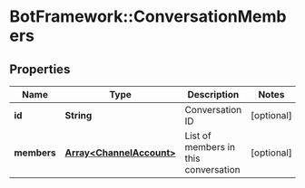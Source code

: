 # BotFramework::ConversationMembers

## Properties
Name | Type | Description | Notes
------------ | ------------- | ------------- | -------------
**id** | **String** | Conversation ID | [optional] 
**members** | [**Array&lt;ChannelAccount&gt;**](ChannelAccount.md) | List of members in this conversation | [optional] 

